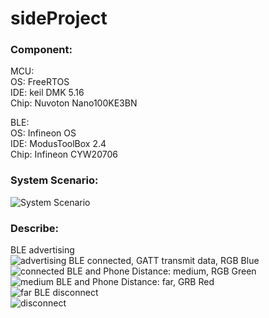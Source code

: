 # sideProject
### Component:
MCU:  
OS: FreeRTOS  
IDE: keil DMK 5.16  
Chip: Nuvoton Nano100KE3BN    

BLE:  
OS: Infineon OS  
IDE: ModusToolBox 2.4  
Chip: Infineon CYW20706  

### System Scenario:
![System Scenario](https://github.com/adam831024/sideProject/blob/main/picture/sideProject.jpg)
### Describe: 

BLE advertising  
![advertising](https://github.com/adam831024/sideProject/blob/main/picture/adv.jpg)
BLE connected, GATT transmit data, RGB Blue  
![connected](https://github.com/adam831024/sideProject/blob/main/picture/close.jpg)
BLE and Phone Distance: medium, RGB Green    
![medium](https://github.com/adam831024/sideProject/blob/main/picture/medium.jpg)
BLE and Phone Distance: far, GRB Red    
![far](https://github.com/adam831024/sideProject/blob/main/picture/far.jpg)
BLE disconnect  
![disconnect](https://github.com/adam831024/sideProject/blob/main/picture/disconnect.jpg)
